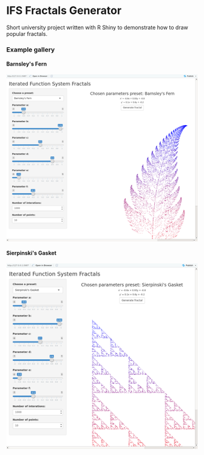 # IFS Fractals Generator

Short university project written with R Shiny to demonstrate how to draw popular fractals.

### Example gallery

#### Barnsley's Fern

![BarnsleysFern](barnsley.png)

#### Sierpinski's Gasket

![BarnsleysFern](gasket.png)